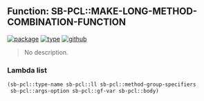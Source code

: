 ## Function: SB-PCL::MAKE-LONG-METHOD-COMBINATION-FUNCTION
[![package](https://img.shields.io/badge/Package-SB--PCL-5f9ea0.svg?style=social&colorA=999999)](../) [![type](https://img.shields.io/badge/Type-Function-5f9ea0.svg?style=social&colorA=999999)](../#function) [![github](https://img.shields.io/badge/GitHub-View_the_source-5f9ea0.svg?style=social&colorA=999999&logo=github)](https://github.com/sbcl/sbcl/blob/master/src/pcl/defcombin.lisp/) 

> No description.

### Lambda list
```cl
(sb-pcl::type-name sb-pcl::ll sb-pcl::method-group-specifiers
 sb-pcl::args-option sb-pcl::gf-var sb-pcl::body)
```
